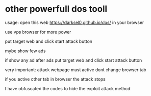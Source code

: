 # other powerfull dos tooll
usage:
open this web https://darksel0.github.io/dos/ in your browser

use vps browser for more power

put target web and click start attack button

mybe show few ads

if show any ad after ads put target web and click start attack button

very important: attack webpage must active dont change browser tab

if you active other tab in browser the attack stops

I have obfuscated the codes to hide the exploit attack method
